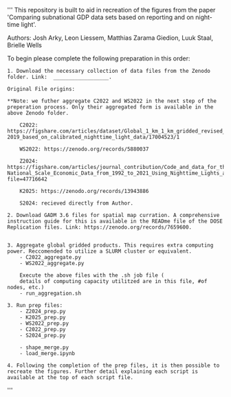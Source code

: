 
'''
This repository is built to aid in recreation of the figures from the paper 'Comparing subnational GDP data sets based on reporting and on night-time light'. 

Authors: Josh Arky, Leon Liessem, Matthias Zarama Giedion, Luuk Staal, Brielle Wells

To begin please complete the following preparation in this order: 

    1. Download the necessary collection of data files from the Zenodo folder. Link:  __________________. 
    
    Original File origins: 
    
    **Note: we futher aggregate C2022 and WS2022 in the next step of the preperation process. Only their aggregated form is available in the above Zenodo folder.

        C2022: https://figshare.com/articles/dataset/Global_1_km_1_km_gridded_revised_real_gross_domestic_product_and_electricity_consumption_during_1992-2019_based_on_calibrated_nighttime_light_data/17004523/1

        WS2022: https://zenodo.org/records/5880037

        Z2024: https://figshare.com/articles/journal_contribution/Code_and_data_for_the_paper_Developing_an_Annual_Global_Sub-National_Scale_Economic_Data_from_1992_to_2021_Using_Nighttime_Lights_and_Deep_Learning/24024597?file=47716642

        K2025: https://zenodo.org/records/13943886

        S2024: recieved directly from Author. 

    2. Download GADM 3.6 files for spatial map curration. A comprehensive instruction guide for this is available in the READme file of the DOSE Replication files. Link: https://zenodo.org/records/7659600. 


    3. Aggregate global gridded products. This requires extra computing power. Reccomended to utilize a SLURM cluster or equivalent. 
        - C2022_aggregate.py  
        - WS2022_aggregate.py 
        
        Execute the above files with the .sh job file (
        details of computing capacity utilitzed are in this file, #of nodes, etc.)
        - run_aggregation.sh

    3. Run prep files: 
        - Z2024_prep.py
        - K2025_prep.py
        - WS2022_prep.py
        - C2022_prep.py
        - S2024_prep.py

        - shape_merge.py
        - load_merge.ipynb 

    4. Following the completion of the prep files, it is then possible to recreate the figures. Further detail explaining each script is available at the top of each script file. 
        

'''
